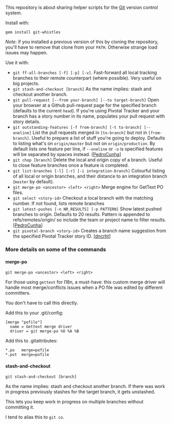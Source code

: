 This repository is about sharing helper scripts for the [Git](http://git-scm.com/)
version control system.

Install with:

    gem install git-whistles

*Note*: if you installed a previous version of this by cloning the repository, you'll have to remove that clone from your `PATH`.
Otherwise strange load issues may happen.

Use it with:

- `git ff-all-branches [-f] [-p] [-v]`. Fast-forward all local tracking branches to their remote counterpart (where possible). Very useful on big projects.
- `git stash-and-checkout [branch]` As the name implies: stash and checkout another branch.
- `git pull-request [--from your-branch] [--to target-branch]` Open your browser at a Github pull-request page for the specified branch (defaults to the current `head`). If you're using Pivotal Tracker and your branch has a story number in its name, populates your pull request with story details.
- `git outstanding-features [-f from-branch] [-t to-branch] [--oneline]` List the pull requests merged in `[to-branch]` but not in `[from-branch]`. Useful to prepare a list of stuff you're going to deploy. Defaults to listing what's on `origin/master` but not on `origin/production`. By default lists one feature per line, if `--oneline` or `-o` is specified features will be separated by spaces instead. [[PedroCunha](https://github.com/PedroCunha)] 
- `git chop [branch]` Delete the local and origin copy of a branch. Useful to close feature branches once a feature is completed. 
- `git list-branches [-l] [-r] [-i integration-branch]` Colourful listing of all local or origin branches, and their distance to an integration branch (`master` by default).
- `git merge-po <ancestor> <left> <right>` Merge engine for GetText PO files.
- `git select <story-id>` Checkout a local branch with the matching number. If not found, lists remote branches
- `git latest-pushes [-n NR_RESULTS] [-p PATTERN]` Show latest pushed branches to origin. Defaults to 20 results. Pattern is appended to refs/remotes/origin/ so include the team or project name to filter results. [[PedroCunha](https://github.com/PedroCunha)]
- `git pivotal-branch <story-id>` Creates a branch name suggestion from the specified Pivotal Tracker story ID. [[dncrht](https://github.com/dncrht)]

### More details on some of the commands


#### merge-po

`git merge-po <ancestor> <left> <right>`

For those using `gettext` for I18n, a must-have: this custom merge driver 
will handle most merge/conflicts issues when a PO file was edited by different
committers.

You don't have to call this directly.

Add this to your .git/config:

    [merge "pofile"]
      name = Gettext merge driver
      driver = git merge-po %O %A %B

Add this to .gitattributes:

    *.po   merge=pofile
    *.pot  merge=pofile


#### stash-and-checkout

`git stash-and-checkout [branch]`

As the name implies: stash and checkout another branch.
If there was work in progress previously stashes for the target branch, it gets
unstashed.

This lets you keep work in progress on multiple branches without committing it.

I tend to alias this to `git co`.

